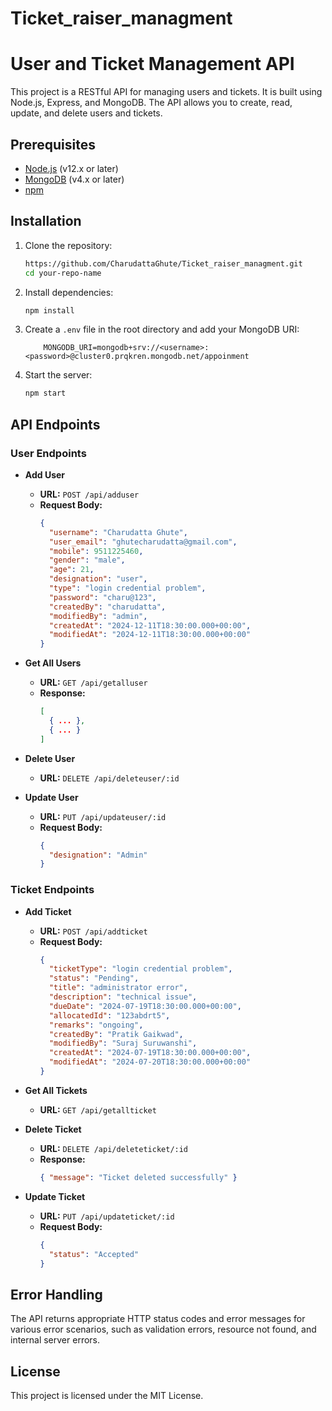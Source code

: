 # Ticket_raiser_managment
# User and Ticket Management API

This project is a RESTful API for managing users and tickets. It is built using Node.js, Express, and MongoDB. The API allows you to create, read, update, and delete users and tickets.

## Prerequisites

- [Node.js](https://nodejs.org/) (v12.x or later)
- [MongoDB](https://www.mongodb.com/) (v4.x or later)
- [npm](https://www.npmjs.com/)

## Installation

1. Clone the repository:
    ```sh
   https://github.com/CharudattaGhute/Ticket_raiser_managment.git
    cd your-repo-name
    ```

2. Install dependencies:
    ```sh
    npm install
    ```

3. Create a `.env` file in the root directory and add your MongoDB URI:
    ```env
        MONGODB_URI=mongodb+srv://<username>:<password>@cluster0.prqkren.mongodb.net/appoinment
    ```

4. Start the server:
    ```sh
    npm start
    ```

## API Endpoints

### User Endpoints

- **Add User**
    - **URL:** `POST /api/adduser`
    - **Request Body:**
        ```json
        {
          "username": "Charudatta Ghute",
          "user_email": "ghutecharudatta@gmail.com",
          "mobile": 9511225460,
          "gender": "male",
          "age": 21,
          "designation": "user",
          "type": "login credential problem",
          "password": "charu@123",
          "createdBy": "charudatta",
          "modifiedBy": "admin",
          "createdAt": "2024-12-11T18:30:00.000+00:00",
          "modifiedAt": "2024-12-11T18:30:00.000+00:00"
        }
        ```
    
- **Get All Users**
    - **URL:** `GET /api/getalluser`
    - **Response:**
        ```json
        [
          { ... },
          { ... }
        ]
        ```

- **Delete User**
    - **URL:** `DELETE /api/deleteuser/:id`
    

- **Update User**
    - **URL:** `PUT /api/updateuser/:id`
    - **Request Body:**
        ```json
        {
          "designation": "Admin"
        }
        ```
   

### Ticket Endpoints

- **Add Ticket**
    - **URL:** `POST /api/addticket`
    - **Request Body:**
        ```json
        {
          "ticketType": "login credential problem",
          "status": "Pending",
          "title": "administrator error",
          "description": "technical issue",
          "dueDate": "2024-07-19T18:30:00.000+00:00",
          "allocatedId": "123abdrt5",
          "remarks": "ongoing",
          "createdBy": "Pratik Gaikwad",
          "modifiedBy": "Suraj Suruwanshi",
          "createdAt": "2024-07-19T18:30:00.000+00:00",
          "modifiedAt": "2024-07-20T18:30:00.000+00:00"
        }
        ```
    

- **Get All Tickets**
    - **URL:** `GET /api/getallticket`
   

- **Delete Ticket**
    - **URL:** `DELETE /api/deleteticket/:id`
    - **Response:**
        ```json
        { "message": "Ticket deleted successfully" }
        ```

- **Update Ticket**
    - **URL:** `PUT /api/updateticket/:id`
    - **Request Body:**
        ```json
        {
          "status": "Accepted"
        }
        ```
    

## Error Handling

The API returns appropriate HTTP status codes and error messages for various error scenarios, such as validation errors, resource not found, and internal server errors.

## License

This project is licensed under the MIT License.
